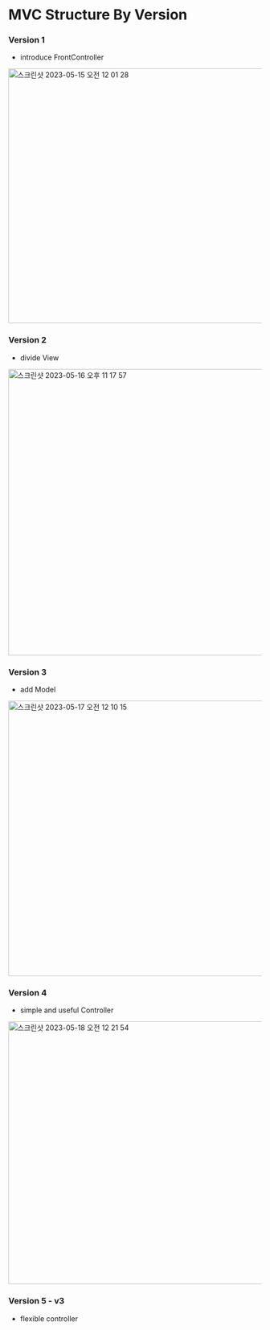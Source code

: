 # MVC Structure By Version
### Version 1
- introduce FrontController
<img width="507" alt="스크린샷 2023-05-15 오전 12 01 28" src="https://github.com/gimminjae/Spring-RoadMap/assets/97084128/3d4ef313-dc37-4bbf-bf44-aabd5cf71744">

### Version 2
- divide View
<img width="570" alt="스크린샷 2023-05-16 오후 11 17 57" src="https://github.com/gimminjae/Spring-RoadMap/assets/97084128/68e4497b-80b1-4dd6-8667-4105aba5fd4f">

### Version 3
- add Model
<img width="548" alt="스크린샷 2023-05-17 오전 12 10 15" src="https://github.com/gimminjae/Spring-RoadMap/assets/97084128/944f58b3-b0e4-470d-9de0-0ec819cfe91c">

### Version 4
- simple and useful Controller
<img width="523" alt="스크린샷 2023-05-18 오전 12 21 54" src="https://github.com/gimminjae/Spring-RoadMap/assets/97084128/6cb574eb-951f-478e-8eab-dccde9e0f8d1">

### Version 5 - v3
- flexible controller
